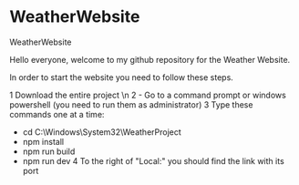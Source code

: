 # WeatherWebsite
WeatherWebsite

Hello everyone, welcome to my github repository for the Weather Website.

In order to start the website you need to follow these steps.

1 Download the entire project
\n 2 - Go to a command prompt or windows powershell (you need to run them as administrator)
3 Type these commands one at a time:
 - cd C:\Windows\System32\WeatherProject
 - npm install
 - npm run build
 - npm run dev
4 To the right of "Local:" you should find the link with its port
